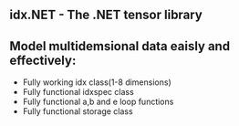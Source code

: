 idx.NET - The .NET tensor library
-






Model multidemsional data eaisly and effectively:
-------------------------------------------
* Fully working idx class(1-8 dimensions)
* Fully functional idxspec class
* Fully functional a,b and e loop functions
* Fully functional storage class


